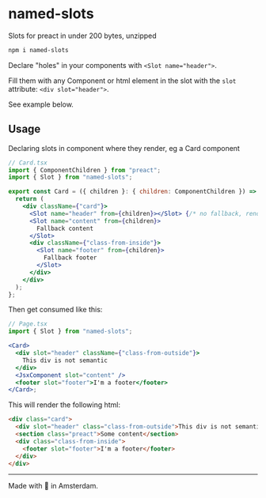 # named-slots

Slots for preact in under 200 bytes, unzipped

```sh
npm i named-slots
```

Declare "holes" in your components with `<Slot name="header">`.

Fill them with any Component or html element in the slot with the `slot` attribute: `<div slot="header">`.

See example below.

## Usage

Declaring slots in component where they render, eg a Card component

```jsx
// Card.tsx
import { ComponentChildren } from "preact";
import { Slot } from "named-slots";

export const Card = ({ children }: { children: ComponentChildren }) => {
  return (
    <div className={"card"}>
      <Slot name="header" from={children}></Slot> {/* no fallback, renders only if slot is provided */}
      <Slot name="content" from={children}>
        Fallback content
      </Slot>
      <div className={"class-from-inside"}>
        <Slot name="footer" from={children}>
          Fallback footer
        </Slot>
      </div>
    </div>
  );
};
```

Then get consumed like this:

```jsx
// Page.tsx
import { Slot } from "named-slots";

<Card>
  <div slot="header" className={"class-from-outside"}>
    This div is not semantic
  </div>
  <JsxComponent slot="content" />
  <footer slot="footer">I'm a footer</footer>
</Card>;
```

This will render the following html:

```html
<div class="card">
  <div slot="header" class="class-from-outside">This div is not semantic</div>
  <section class="preact">Some content</section>
  <div class="class-from-inside">
    <footer slot="footer">I'm a footer</footer>
  </div>
</div>
```

---

Made with 🍕 in Amsterdam.
